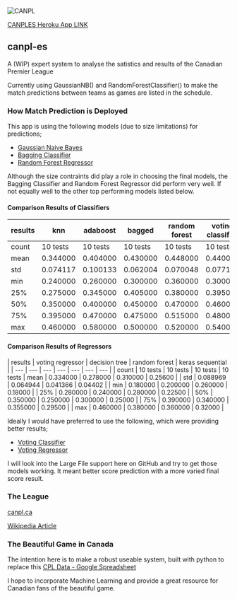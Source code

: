 ![CANPL](https://pbs.twimg.com/profile_images/1191405045788676097/vk_lsh7F_200x200.jpg)

[CANPLES Heroku App LINK](https://canples.herokuapp.com/index)

## canpl-es
A (WIP) expert system to analyse the satistics and results of the Canadian Premier League

Currently using GaussianNB() and RandomForestClassifier() to make the match predictions between teams as games are listed in the schedule.

### How Match Prediction is Deployed
This app is using the following models (due to size limitations) for predictions;
- [Gaussian Naive Bayes](https://scikit-learn.org/stable/modules/generated/sklearn.naive_bayes.GaussianNB.html)
- [Bagging Classifier](https://scikit-learn.org/stable/modules/generated/sklearn.ensemble.BaggingClassifier.html)
- [Random Forest Regressor](https://scikit-learn.org/stable/modules/generated/sklearn.ensemble.RandomForestRegressor.html)

Although the size contraints did play a role in choosing the final models, the Bagging Classifier and Random Forest Regressor did perform very well. If not equally well to the other top performing models listed below.

#### Comparison Results of Classifiers

| results | knn | adaboost | bagged | random forest | voting classifier |
| --- | --- | --- | --- | --- | --- |
| count | 10 tests | 10 tests | 10 tests | 10 tests | 10 tests |
| mean | 0.344000 | 0.404000 | 0.430000 | 0.448000 | 0.440000 |
| std | 0.074117 | 0.100133 | 0.062004 | 0.070048 | 0.077172 |
| min | 0.240000 | 0.260000 | 0.300000 | 0.360000 | 0.300000 |
| 25% | 0.275000 | 0.345000 | 0.405000 | 0.380000 | 0.395000 |
| 50% | 0.350000 | 0.400000 | 0.450000 | 0.470000 | 0.460000 |
| 75% | 0.395000 | 0.470000 | 0.475000 | 0.515000 | 0.480000 |
| max | 0.460000 | 0.580000 | 0.500000 | 0.520000 | 0.540000 |

#### Comparison Results of Regressors

| results | voting regressor | decision tree | random forest | keras sequential |
| --- | --- | --- | --- | --- | --- | --- |
| count | 10 tests | 10 tests | 10 tests | 10 tests
| mean | 0.334000 | 0.278000 | 0.310000 | 0.25600 |
| std | 0.088969 | 0.064944 | 0.041366 | 0.04402 |
| min | 0.180000 | 0.200000 | 0.260000 | 0.18000 |
| 25% | 0.280000 | 0.240000 | 0.280000 | 0.22500 |
| 50% | 0.350000 | 0.250000 | 0.300000 | 0.25000 |
| 75% | 0.390000 | 0.340000 | 0.355000 | 0.29500 |
| max | 0.460000 | 0.380000 | 0.360000 | 0.32000 |

Ideally I would have preferred to use the following, which were providing better results;
- [Voting Classifier](https://scikit-learn.org/stable/modules/generated/sklearn.ensemble.VotingClassifier.html)
- [Voting Regressor](https://scikit-learn.org/stable/modules/generated/sklearn.ensemble.VotingRegressor.html)

I will look into the Large File support here on GitHub and try to get those models working. It meant better score prediction with a more varied final score result.


### The League
[canpl.ca](https://canpl.ca/)

[Wikipedia Article](https://en.wikipedia.org/wiki/Canadian_Premier_League)

### The Beautiful Game in Canada
The intention here is to make a robust useable system, built with python to replace this [CPL Data - Google Spreadsheet](https://docs.google.com/spreadsheets/d/1B2ZqJczaT9k8b9ik3MUnKWIDggo_oX5M1O5lkf9d0bw/edit#gid=780793363)

I hope to incorporate Machine Learning and provide a great resource for Canadian fans of the beautiful game.
